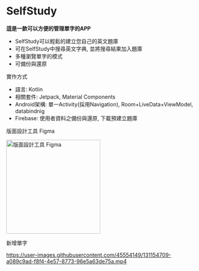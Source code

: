 # SelfStudy
**這是一款可以方便的管理單字的APP**

* SelfStudy可以輕鬆的建立您自己的英文題庫
* 可在SelfStudy中搜尋英文字典,  並將搜尋結果加入題庫 
* 多種瀏覽單字的模式
* 可備份與還原

實作方式
* 語言: Kotlin
* 相關套件: Jetpack, Material Components
* Android架構: 單一Activity(採用Navigation), Room+LiveData+ViewModel, databindnig
* Firebase: 使用者資料之備份與還原, 下載預建立題庫

版面設計工具 Figma

<img src="https://user-images.githubusercontent.com/45554149/130317581-71cecc51-82e9-4514-ad25-691c92e966d5.PNG" alt="版面設計工具 Figma
" width="250"/>

新增單字

https://user-images.githubusercontent.com/45554149/131154709-a089c9ad-f8f4-4e57-8773-96e5a63de75a.mp4


